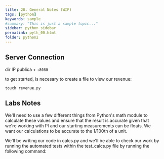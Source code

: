 ```yaml
---
title: 20. General Notes (WIP)
tags: [python]
keywords: sample
#summary: "This is just a sample topic..."
sidebar: python_sidebar
permalink: pyth_00.html
folder: python2
---
```


## Server Connection

dir IP publica + ```:8080```

to get started, is necesary to create a file to view our revenue:

```
touch revenue.py
```

## Labs Notes

We'll need to use a few different things from Python's math module to calculate these values and ensure that the result is accurate given that we're working with PI and our starting measurements can be floats. We want our calculations to be accurate to the 1/100th of a unit.

We'll be writing our code in calcs.py and we'll be able to check our work by running the automated tests within the test_calcs.py file by running the following command: